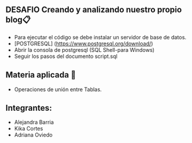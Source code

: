 ## DESAFIO Creando y analizando nuestro propio blog📋
- Para ejecutar el código se debe instalar un servidor de base de datos.
- [POSTGRESQL] (https://www.postgresql.org/download/)
- Abrir la consola de postgresql (SQL Shell-para Windows)
- Seguir los pasos del documento script.sql

## Materia aplicada 📝
- Operaciones de unión entre Tablas.
## Integrantes:
- Alejandra Barria
- Kika Cortes
- Adriana Oviedo 
